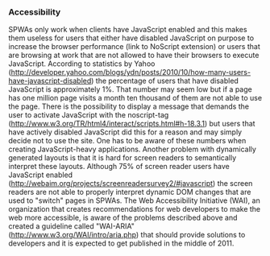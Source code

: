 ### Accessibility
SPWAs only work when clients have JavaScript enabled and this makes them useless for users that either have disabled JavaScript on purpose to increase the browser performance (link to NoScript extension) or users that are browsing at work that are not allowed to have their browsers to execute JavaScript. According to statistics by Yahoo (http://developer.yahoo.com/blogs/ydn/posts/2010/10/how-many-users-have-javascript-disabled) the percentage of users that have disabled JavaScript is approximately 1%. That number may seem low but if a page has one million page visits a month ten thousand of them are not able to use the page. There is the possibility to display a message that demands the user to activate JavaScript with the noscript-tag (http://www.w3.org/TR/html4/interact/scripts.html#h-18.3.1) but users that have actively disabled JavaScript did this for a reason and may simply decide not to use the site. One has to be aware of these numbers when creating JavaScript-heavy applications.
Another problem with dynamically generated layouts is that it is hard for screen readers to semantically interpret these layouts. Although 75% of screen reader users have JavaScript enabled (http://webaim.org/projects/screenreadersurvey2/#javascript) the screen readers are not able to properly interpret dynamic DOM changes that are used to "switch" pages in SPWAs. The Web Accessibility Initiative (WAI), an organization that creates recommendations for web developers to make the web more accessible, is aware of the problems described above and created a guideline called "WAI-ARIA"(http://www.w3.org/WAI/intro/aria.php) that should provide solutions to developers and it is expected to get published in the middle of 2011. 